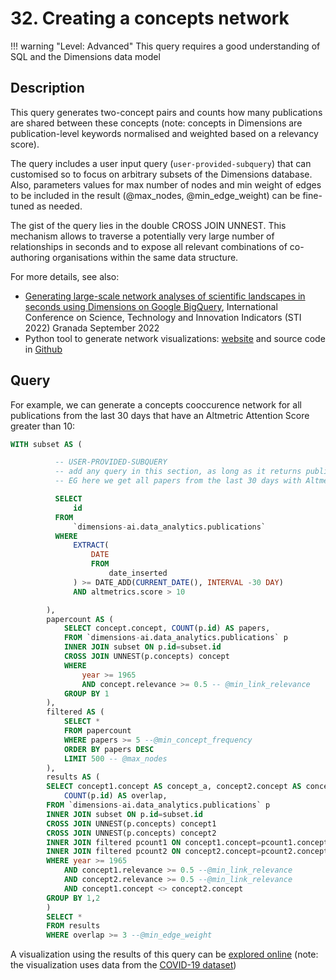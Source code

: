 # 32. Creating a concepts network

!!! warning "Level: Advanced"
    This query requires a good understanding of SQL and the Dimensions data model


## Description

This query generates two-concept pairs and counts how many publications are shared between these concepts (note: concepts in Dimensions are publication-level keywords normalised and weighted based on a relevancy score).

The query includes a user input query (`user-provided-subquery`) that can customised so to focus on arbitrary subsets of the Dimensions database. Also, parameters values for max number of nodes and min weight of edges to be included in the result (@max_nodes, @min_edge_weight) can be fine-tuned as needed. 

The gist of the query lies in the double CROSS JOIN UNNEST. This mechanism allows to traverse a potentially very large number of relationships in seconds and to expose all relevant combinations of co-authoring organisations within the same data structure.

For more details, see also: 

* [Generating large-scale network analyses of scientific landscapes in seconds using Dimensions on Google BigQuery](https://zenodo.org/records/6951456#.YySlhOxuerM), International Conference on Science, Technology and Innovation Indicators (STI 2022) Granada September 2022
* Python tool to generate network visualizations: [website](https://digital-science.github.io/dimensions-network-gen/) and source code in [Github](https://github.com/digital-science/dimensions-network-gen) 

## Query

For example, we can generate a concepts cooccurence network for all publications from the last 30 days that have an Altmetric Attention Score greater than 10:

```sql
WITH subset AS (

          -- USER-PROVIDED-SUBQUERY
          -- add any query in this section, as long as it returns publication IDs
          -- EG here we get all papers from the last 30 days with Altmetric attention > 10

          SELECT
              id
          FROM
              `dimensions-ai.data_analytics.publications`
          WHERE
              EXTRACT(
                  DATE
                  FROM
                      date_inserted
              ) >= DATE_ADD(CURRENT_DATE(), INTERVAL -30 DAY)
              AND altmetrics.score > 10

        ),
        papercount AS (
            SELECT concept.concept, COUNT(p.id) AS papers,
            FROM `dimensions-ai.data_analytics.publications` p
            INNER JOIN subset ON p.id=subset.id
            CROSS JOIN UNNEST(p.concepts) concept
            WHERE
                year >= 1965
                AND concept.relevance >= 0.5 -- @min_link_relevance
            GROUP BY 1
        ),
        filtered AS (
            SELECT *
            FROM papercount
            WHERE papers >= 5 --@min_concept_frequency
            ORDER BY papers DESC
            LIMIT 500 -- @max_nodes
        ),
        results AS (
        SELECT concept1.concept AS concept_a, concept2.concept AS concept_b,
            COUNT(p.id) AS overlap,
        FROM `dimensions-ai.data_analytics.publications` p
        INNER JOIN subset ON p.id=subset.id
        CROSS JOIN UNNEST(p.concepts) concept1
        CROSS JOIN UNNEST(p.concepts) concept2
        INNER JOIN filtered pcount1 ON concept1.concept=pcount1.concept
        INNER JOIN filtered pcount2 ON concept2.concept=pcount2.concept
        WHERE year >= 1965
            AND concept1.relevance >= 0.5 --@min_link_relevance
            AND concept2.relevance >= 0.5 --@min_link_relevance
            AND concept1.concept <> concept2.concept
        GROUP BY 1,2
        )
        SELECT *
        FROM results
        WHERE overlap >= 3 --@min_edge_weight
```


A visualization using the results of this query can be [explored online](https://digital-science.github.io/dimensions-network-gen/wrapper.html?topicId=last_30_days&network=concepts) (note: the visualization uses data from the [COVID-19 dataset](https://console.cloud.google.com/marketplace/product/digitalscience-public/covid-19-dataset-dimensions))